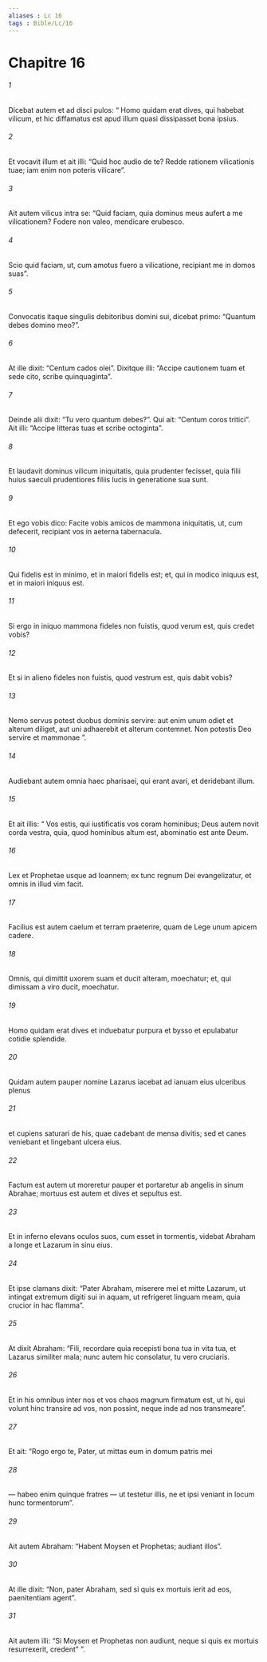 ```yaml
---
aliases : Lc 16
tags : Bible/Lc/16
---
```


# Chapitre 16

###### 1
Dicebat autem et ad disci pulos: “ Homo quidam erat dives, qui habebat vilicum, et hic diffamatus est apud illum quasi dissipasset bona ipsius. 
###### 2
Et vocavit illum et ait illi: “Quid hoc audio de te? Redde rationem vilicationis tuae; iam enim non poteris vilicare”. 
###### 3
Ait autem vilicus intra se: “Quid faciam, quia dominus meus aufert a me vilicationem? Fodere non valeo, mendicare erubesco. 
###### 4
Scio quid faciam, ut, cum amotus fuero a vilicatione, recipiant me in domos suas”. 
###### 5
Convocatis itaque singulis debitoribus domini sui, dicebat primo: “Quantum debes domino meo?”. 
###### 6
At ille dixit: “Centum cados olei”. Dixitque illi: “Accipe cautionem tuam et sede cito, scribe quinquaginta”. 
###### 7
Deinde alii dixit: “Tu vero quantum debes?”. Qui ait: “Centum coros tritici”. Ait illi: “Accipe litteras tuas et scribe octoginta”. 
###### 8
Et laudavit dominus vilicum iniquitatis, quia prudenter fecisset, quia filii huius saeculi prudentiores filiis lucis in generatione sua sunt.
###### 9
Et ego vobis dico: Facite vobis amicos de mammona iniquitatis, ut, cum defecerit, recipiant vos in aeterna tabernacula.
###### 10
Qui fidelis est in minimo, et in maiori fidelis est; et, qui in modico iniquus est, et in maiori iniquus est.
###### 11
Si ergo in iniquo mammona fideles non fuistis, quod verum est, quis credet vobis? 
###### 12
Et si in alieno fideles non fuistis, quod vestrum est, quis dabit vobis?
###### 13
Nemo servus potest duobus dominis servire: aut enim unum odiet et alterum diliget, aut uni adhaerebit et alterum contemnet. Non potestis Deo servire et mammonae ”.
###### 14
Audiebant autem omnia haec pharisaei, qui erant avari, et deridebant illum. 
###### 15
Et ait illis: “ Vos estis, qui iustificatis vos coram hominibus; Deus autem novit corda vestra, quia, quod hominibus altum est, abominatio est ante Deum.
###### 16
Lex et Prophetae usque ad Ioannem; ex tunc regnum Dei evangelizatur, et omnis in illud vim facit.
###### 17
Facilius est autem caelum et terram praeterire, quam de Lege unum apicem cadere.
###### 18
Omnis, qui dimittit uxorem suam et ducit alteram, moechatur; et, qui dimissam a viro ducit, moechatur.
###### 19
Homo quidam erat dives et induebatur purpura et bysso et epulabatur cotidie splendide. 
###### 20
Quidam autem pauper nomine Lazarus iacebat ad ianuam eius ulceribus plenus 
###### 21
et cupiens saturari de his, quae cadebant de mensa divitis; sed et canes veniebant et lingebant ulcera eius. 
###### 22
Factum est autem ut moreretur pauper et portaretur ab angelis in sinum Abrahae; mortuus est autem et dives et sepultus est. 
###### 23
Et in inferno elevans oculos suos, cum esset in tormentis, videbat Abraham a longe et Lazarum in sinu eius. 
###### 24
Et ipse clamans dixit: “Pater Abraham, miserere mei et mitte Lazarum, ut intingat extremum digiti sui in aquam, ut refrigeret linguam meam, quia crucior in hac flamma”. 
###### 25
At dixit Abraham: “Fili, recordare quia recepisti bona tua in vita tua, et Lazarus similiter mala; nunc autem hic consolatur, tu vero cruciaris. 
###### 26
Et in his omnibus inter nos et vos chaos magnum firmatum est, ut hi, qui volunt hinc transire ad vos, non possint, neque inde ad nos transmeare”. 
###### 27
Et ait: “Rogo ergo te, Pater, ut mittas eum in domum patris mei 
###### 28
— habeo enim quinque fratres — ut testetur illis, ne et ipsi veniant in locum hunc tormentorum”. 
###### 29
Ait autem Abraham: “Habent Moysen et Prophetas; audiant illos”. 
###### 30
At ille dixit: “Non, pater Abraham, sed si quis ex mortuis ierit ad eos, paenitentiam agent”. 
###### 31
Ait autem illi: “Si Moysen et Prophetas non audiunt, neque si quis ex mortuis resurrexerit, credent” ”.
